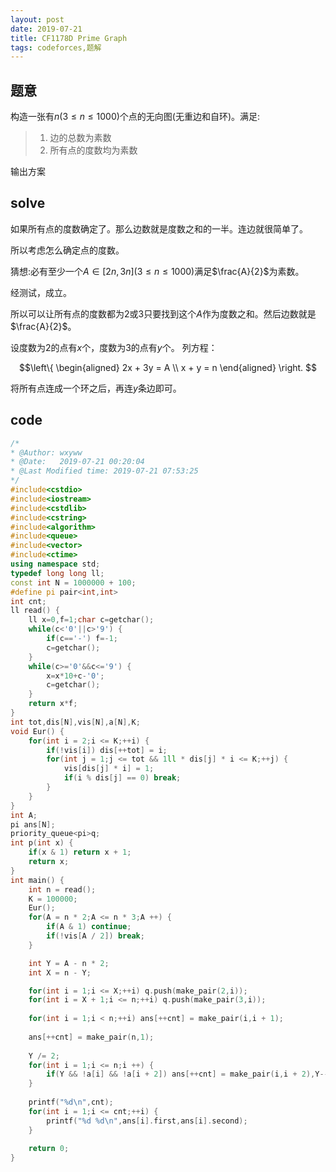 ```yaml
---
layout: post
date: 2019-07-21
title: CF1178D Prime Graph
tags: codeforces,题解
---
```


## 题意

构造一张有$n(3\le n\le 1000)$个点的无向图(无重边和自环)。满足:
>1. 边的总数为素数
>2. 所有点的度数均为素数

输出方案

## solve

如果所有点的度数确定了。那么边数就是度数之和的一半。连边就很简单了。

所以考虑怎么确定点的度数。

猜想:必有至少一个$A \in [2n,3n] (3 \le n \le 1000)$满足$\frac{A}{2}$为素数。

经测试，成立。

所以可以让所有点的度数都为$2$或$3$只要找到这个$A$作为度数之和。然后边数就是$\frac{A}{2}$。

设度数为$2$的点有$x$个，度数为$3$的点有$y$个。
列方程：

$$\left\{
\begin{aligned}
2x + 3y =  A \\
x + y = n
\end{aligned}
\right.
$$

将所有点连成一个环之后，再连$y$条边即可。

## code

```cpp
/*
* @Author: wxyww
* @Date:   2019-07-21 00:20:04
* @Last Modified time: 2019-07-21 07:53:25
*/
#include<cstdio>
#include<iostream>
#include<cstdlib>
#include<cstring>
#include<algorithm>
#include<queue>
#include<vector>
#include<ctime>
using namespace std;
typedef long long ll;
const int N = 1000000 + 100;
#define pi pair<int,int>
int cnt;
ll read() {
	ll x=0,f=1;char c=getchar();
	while(c<'0'||c>'9') {
		if(c=='-') f=-1;
		c=getchar();
	}
	while(c>='0'&&c<='9') {
		x=x*10+c-'0';
		c=getchar();
	}
	return x*f;
}
int tot,dis[N],vis[N],a[N],K;
void Eur() {
	for(int i = 2;i <= K;++i) {
		if(!vis[i]) dis[++tot] = i;
		for(int j = 1;j <= tot && 1ll * dis[j] * i <= K;++j) {
			vis[dis[j] * i] = 1;
			if(i % dis[j] == 0) break;
		}
	}
}	
int A;
pi ans[N];
priority_queue<pi>q;
int p(int x) {
	if(x & 1) return x + 1;
	return x;
}
int main() {
	int n = read();
	K = 100000;
	Eur();
	for(A = n * 2;A <= n * 3;A ++) {
		if(A & 1) continue;
		if(!vis[A / 2]) break;
	}

	int Y = A - n * 2;
	int X = n - Y;

	for(int i = 1;i <= X;++i) q.push(make_pair(2,i));
	for(int i = X + 1;i <= n;++i) q.push(make_pair(3,i));
 
	for(int i = 1;i < n;++i) ans[++cnt] = make_pair(i,i + 1);
 
	ans[++cnt] = make_pair(n,1);
 
	Y /= 2;
	for(int i = 1;i <= n;i ++) {
		if(Y && !a[i] && !a[i + 2]) ans[++cnt] = make_pair(i,i + 2),Y--,a[i] = a[i + 2] = 1;
	}
 
	printf("%d\n",cnt);
	for(int i = 1;i <= cnt;++i) {
		printf("%d %d\n",ans[i].first,ans[i].second);
	}
 
	return 0;
}
```